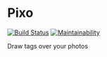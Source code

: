 # Pixo

[![Build Status](https://travis-ci.org/leocamelo/pyxo.svg?branch=master)](https://travis-ci.org/leocamelo/pyxo)
[![Maintainability](https://api.codeclimate.com/v1/badges/2ebbf1453e775b188cfa/maintainability)](https://codeclimate.com/github/leocamelo/pyxo/maintainability)

Draw tags over your photos
